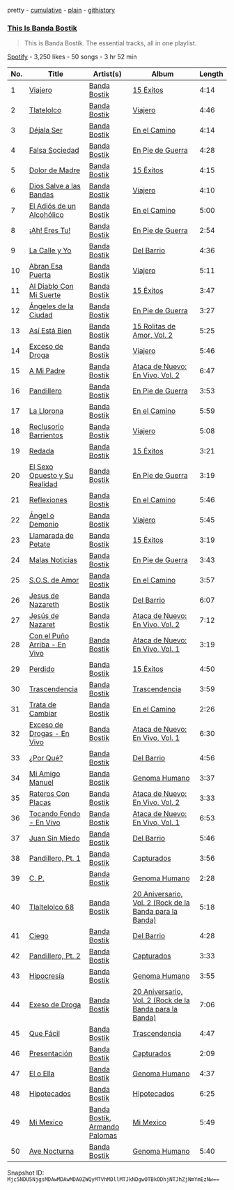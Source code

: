 pretty - [cumulative](/playlists/cumulative/37i9dQZF1DZ06evO0Q3kVr.md) - [plain](/playlists/plain/37i9dQZF1DZ06evO0Q3kVr) - [githistory](https://github.githistory.xyz/mackorone/spotify-playlist-archive/blob/main/playlists/plain/37i9dQZF1DZ06evO0Q3kVr)

### [This Is Banda Bostik](https://open.spotify.com/playlist/37i9dQZF1DZ06evO0Q3kVr)

> This is Banda Bostik\. The essential tracks, all in one playlist.

[Spotify](https://open.spotify.com/user/spotify) - 3,250 likes - 50 songs - 3 hr 52 min

| No. | Title | Artist(s) | Album | Length |
|---|---|---|---|---|
| 1 | [Viajero](https://open.spotify.com/track/4BcyzKRntkAaECtW1iZlcO) | [Banda Bostik](https://open.spotify.com/artist/1vWDEM03uVWmO7jSuBd2nO) | [15 Éxitos](https://open.spotify.com/album/75qmnaAXlMCRlgG4ydpsbV) | 4:14 |
| 2 | [Tlatelolco](https://open.spotify.com/track/7aXS9abYIGYwmb2izj37xW) | [Banda Bostik](https://open.spotify.com/artist/1vWDEM03uVWmO7jSuBd2nO) | [Viajero](https://open.spotify.com/album/3A6tXvEKANe2c8U68fh6oc) | 4:46 |
| 3 | [Déjala Ser](https://open.spotify.com/track/1IXMFfQKf0WW8cAF8DodGF) | [Banda Bostik](https://open.spotify.com/artist/1vWDEM03uVWmO7jSuBd2nO) | [En el Camino](https://open.spotify.com/album/6RfcQ4KzwbUFpJ6rhvlwF3) | 4:14 |
| 4 | [Falsa Sociedad](https://open.spotify.com/track/11XeYp5xuwtEwTs9FcGdlH) | [Banda Bostik](https://open.spotify.com/artist/1vWDEM03uVWmO7jSuBd2nO) | [En Pie de Guerra](https://open.spotify.com/album/7DuTUYC1uFO68u7Vm68vuD) | 4:28 |
| 5 | [Dolor de Madre](https://open.spotify.com/track/5My9wcnFr3dFFEO6yh8VBO) | [Banda Bostik](https://open.spotify.com/artist/1vWDEM03uVWmO7jSuBd2nO) | [15 Éxitos](https://open.spotify.com/album/75qmnaAXlMCRlgG4ydpsbV) | 4:15 |
| 6 | [Dios Salve a las Bandas](https://open.spotify.com/track/37lw5GqQU8cOZ86HS0jI9U) | [Banda Bostik](https://open.spotify.com/artist/1vWDEM03uVWmO7jSuBd2nO) | [Viajero](https://open.spotify.com/album/3A6tXvEKANe2c8U68fh6oc) | 4:10 |
| 7 | [El Adiós de un Alcohólico](https://open.spotify.com/track/7cBzB83d9uSfzaHjQ9LJzj) | [Banda Bostik](https://open.spotify.com/artist/1vWDEM03uVWmO7jSuBd2nO) | [En el Camino](https://open.spotify.com/album/6RfcQ4KzwbUFpJ6rhvlwF3) | 5:00 |
| 8 | [¡Ah! Eres Tu!](https://open.spotify.com/track/4fD4QJ0P8FNuDQNOjQn2wB) | [Banda Bostik](https://open.spotify.com/artist/1vWDEM03uVWmO7jSuBd2nO) | [En Pie de Guerra](https://open.spotify.com/album/7DuTUYC1uFO68u7Vm68vuD) | 2:54 |
| 9 | [La Calle y Yo](https://open.spotify.com/track/0qxs6l053dQXareuwE8i8f) | [Banda Bostik](https://open.spotify.com/artist/1vWDEM03uVWmO7jSuBd2nO) | [Del Barrio](https://open.spotify.com/album/21867014aseBS6APsqGgcN) | 4:36 |
| 10 | [Abran Esa Puerta](https://open.spotify.com/track/1pRirlWDnqahmM4ankMzLn) | [Banda Bostik](https://open.spotify.com/artist/1vWDEM03uVWmO7jSuBd2nO) | [Viajero](https://open.spotify.com/album/3A6tXvEKANe2c8U68fh6oc) | 5:11 |
| 11 | [Al Diablo Con Mi Suerte](https://open.spotify.com/track/0PHlq00lqPvLUQYpedHFsv) | [Banda Bostik](https://open.spotify.com/artist/1vWDEM03uVWmO7jSuBd2nO) | [15 Éxitos](https://open.spotify.com/album/75qmnaAXlMCRlgG4ydpsbV) | 3:47 |
| 12 | [Ángeles de la Ciudad](https://open.spotify.com/track/6JkK65mfQxvlgtzRRi7i9L) | [Banda Bostik](https://open.spotify.com/artist/1vWDEM03uVWmO7jSuBd2nO) | [En Pie de Guerra](https://open.spotify.com/album/7DuTUYC1uFO68u7Vm68vuD) | 3:27 |
| 13 | [Así Está Bien](https://open.spotify.com/track/34h5DWjlO3AoBIAyehencQ) | [Banda Bostik](https://open.spotify.com/artist/1vWDEM03uVWmO7jSuBd2nO) | [15 Rolitas de Amor, Vol\. 2](https://open.spotify.com/album/7HZJJvCk1dP3YSAoLioVW4) | 5:25 |
| 14 | [Exceso de Droga](https://open.spotify.com/track/4jBagOx3OaqLv72nKacJex) | [Banda Bostik](https://open.spotify.com/artist/1vWDEM03uVWmO7jSuBd2nO) | [Viajero](https://open.spotify.com/album/3A6tXvEKANe2c8U68fh6oc) | 5:46 |
| 15 | [A Mi Padre](https://open.spotify.com/track/1udEfRVDwNqLir9Do9trm9) | [Banda Bostik](https://open.spotify.com/artist/1vWDEM03uVWmO7jSuBd2nO) | [Ataca de Nuevo: En Vivo, Vol\. 2](https://open.spotify.com/album/2Yqdp2ibr3M8sqxZNGx3zu) | 6:47 |
| 16 | [Pandillero](https://open.spotify.com/track/5fY3UnVKUqlYFJiOkQwwld) | [Banda Bostik](https://open.spotify.com/artist/1vWDEM03uVWmO7jSuBd2nO) | [En Pie de Guerra](https://open.spotify.com/album/7DuTUYC1uFO68u7Vm68vuD) | 3:53 |
| 17 | [La Llorona](https://open.spotify.com/track/0R8vXXaa5UTvIwZCzbbcWg) | [Banda Bostik](https://open.spotify.com/artist/1vWDEM03uVWmO7jSuBd2nO) | [En el Camino](https://open.spotify.com/album/6RfcQ4KzwbUFpJ6rhvlwF3) | 5:59 |
| 18 | [Reclusorio Barrientos](https://open.spotify.com/track/1hZXjj7WMINIutzRkvh7wd) | [Banda Bostik](https://open.spotify.com/artist/1vWDEM03uVWmO7jSuBd2nO) | [Viajero](https://open.spotify.com/album/3A6tXvEKANe2c8U68fh6oc) | 5:08 |
| 19 | [Redada](https://open.spotify.com/track/6A5YgDerg860DaXXDvBJxU) | [Banda Bostik](https://open.spotify.com/artist/1vWDEM03uVWmO7jSuBd2nO) | [15 Éxitos](https://open.spotify.com/album/75qmnaAXlMCRlgG4ydpsbV) | 3:21 |
| 20 | [El Sexo Opuesto y Su Realidad](https://open.spotify.com/track/33DP7d6lF7OZ1e9PFJm0mb) | [Banda Bostik](https://open.spotify.com/artist/1vWDEM03uVWmO7jSuBd2nO) | [En Pie de Guerra](https://open.spotify.com/album/7DuTUYC1uFO68u7Vm68vuD) | 3:19 |
| 21 | [Reflexiones](https://open.spotify.com/track/59ggezzKDAY8RBcUDn5AcP) | [Banda Bostik](https://open.spotify.com/artist/1vWDEM03uVWmO7jSuBd2nO) | [En el Camino](https://open.spotify.com/album/6RfcQ4KzwbUFpJ6rhvlwF3) | 5:46 |
| 22 | [Ángel o Demonio](https://open.spotify.com/track/0rPZ2vSzmtDdRdcGXQ2Xt6) | [Banda Bostik](https://open.spotify.com/artist/1vWDEM03uVWmO7jSuBd2nO) | [Viajero](https://open.spotify.com/album/3A6tXvEKANe2c8U68fh6oc) | 5:45 |
| 23 | [Llamarada de Petate](https://open.spotify.com/track/4YiLBnH4LhvHZESn36OZj6) | [Banda Bostik](https://open.spotify.com/artist/1vWDEM03uVWmO7jSuBd2nO) | [15 Éxitos](https://open.spotify.com/album/75qmnaAXlMCRlgG4ydpsbV) | 3:19 |
| 24 | [Malas Noticias](https://open.spotify.com/track/69RxGJRqsvpR92VnkETnNq) | [Banda Bostik](https://open.spotify.com/artist/1vWDEM03uVWmO7jSuBd2nO) | [En Pie de Guerra](https://open.spotify.com/album/7DuTUYC1uFO68u7Vm68vuD) | 3:43 |
| 25 | [S.O.S\. de Amor](https://open.spotify.com/track/4BHg0cux6eWiKNtSckEh0q) | [Banda Bostik](https://open.spotify.com/artist/1vWDEM03uVWmO7jSuBd2nO) | [En el Camino](https://open.spotify.com/album/6RfcQ4KzwbUFpJ6rhvlwF3) | 3:57 |
| 26 | [Jesus de Nazareth](https://open.spotify.com/track/1b9zxrKhOxANckyLwNTxB7) | [Banda Bostik](https://open.spotify.com/artist/1vWDEM03uVWmO7jSuBd2nO) | [Del Barrio](https://open.spotify.com/album/21867014aseBS6APsqGgcN) | 6:07 |
| 27 | [Jesús de Nazaret](https://open.spotify.com/track/3zCuGv2PsLWmYfvenD4CXz) | [Banda Bostik](https://open.spotify.com/artist/1vWDEM03uVWmO7jSuBd2nO) | [Ataca de Nuevo: En Vivo, Vol\. 2](https://open.spotify.com/album/2Yqdp2ibr3M8sqxZNGx3zu) | 7:12 |
| 28 | [Con el Puño Arriba \- En Vivo](https://open.spotify.com/track/49oBQabycGOYzF56YQu6BC) | [Banda Bostik](https://open.spotify.com/artist/1vWDEM03uVWmO7jSuBd2nO) | [Ataca de Nuevo: En Vivo, Vol\. 1](https://open.spotify.com/album/1J414WmCyoFwbOb0Kz5sXD) | 3:19 |
| 29 | [Perdido](https://open.spotify.com/track/6GMV9bpJWQPVdecv7AWhyY) | [Banda Bostik](https://open.spotify.com/artist/1vWDEM03uVWmO7jSuBd2nO) | [15 Éxitos](https://open.spotify.com/album/75qmnaAXlMCRlgG4ydpsbV) | 4:50 |
| 30 | [Trascendencia](https://open.spotify.com/track/5D5wscvQ327rxOjhJ4wECK) | [Banda Bostik](https://open.spotify.com/artist/1vWDEM03uVWmO7jSuBd2nO) | [Trascendencia](https://open.spotify.com/album/6wI9HpmGoMc2abajO10K1k) | 3:59 |
| 31 | [Trata de Cambiar](https://open.spotify.com/track/624BuUFBbatf2Fkq7fUXud) | [Banda Bostik](https://open.spotify.com/artist/1vWDEM03uVWmO7jSuBd2nO) | [En el Camino](https://open.spotify.com/album/6RfcQ4KzwbUFpJ6rhvlwF3) | 2:26 |
| 32 | [Exceso de Drogas \- En Vivo](https://open.spotify.com/track/6E9ImakW9sqDliFdc6OS5w) | [Banda Bostik](https://open.spotify.com/artist/1vWDEM03uVWmO7jSuBd2nO) | [Ataca de Nuevo: En Vivo, Vol\. 1](https://open.spotify.com/album/1J414WmCyoFwbOb0Kz5sXD) | 6:30 |
| 33 | [¿Por Qué?](https://open.spotify.com/track/14MVUODB4PCoJlnkcAo0PG) | [Banda Bostik](https://open.spotify.com/artist/1vWDEM03uVWmO7jSuBd2nO) | [Del Barrio](https://open.spotify.com/album/21867014aseBS6APsqGgcN) | 4:56 |
| 34 | [Mi Amigo Manuel](https://open.spotify.com/track/0UMy7gWkj930S829cgLNns) | [Banda Bostik](https://open.spotify.com/artist/1vWDEM03uVWmO7jSuBd2nO) | [Genoma Humano](https://open.spotify.com/album/7vN4m21unn7Fy7splGXC62) | 3:37 |
| 35 | [Rateros Con Placas](https://open.spotify.com/track/11ctA2XRw5P9MDwYsBCWn3) | [Banda Bostik](https://open.spotify.com/artist/1vWDEM03uVWmO7jSuBd2nO) | [Ataca de Nuevo: En Vivo, Vol\. 2](https://open.spotify.com/album/2Yqdp2ibr3M8sqxZNGx3zu) | 3:33 |
| 36 | [Tocando Fondo \- En Vivo](https://open.spotify.com/track/00UFHHEQIkhUtHQ09lGUvq) | [Banda Bostik](https://open.spotify.com/artist/1vWDEM03uVWmO7jSuBd2nO) | [Ataca de Nuevo: En Vivo, Vol\. 1](https://open.spotify.com/album/1J414WmCyoFwbOb0Kz5sXD) | 6:53 |
| 37 | [Juan Sin Miedo](https://open.spotify.com/track/7sccHyJmpqyYpYAk8HVTpQ) | [Banda Bostik](https://open.spotify.com/artist/1vWDEM03uVWmO7jSuBd2nO) | [Del Barrio](https://open.spotify.com/album/21867014aseBS6APsqGgcN) | 5:46 |
| 38 | [Pandillero, Pt\. 1](https://open.spotify.com/track/1LB8vVSpazzZ9pQ0VzGuAj) | [Banda Bostik](https://open.spotify.com/artist/1vWDEM03uVWmO7jSuBd2nO) | [Capturados](https://open.spotify.com/album/3yAAIY2FjKw8IkOVTEguWu) | 3:56 |
| 39 | [C\. P.](https://open.spotify.com/track/6MAslBnj6a3vpV9YcEt90S) | [Banda Bostik](https://open.spotify.com/artist/1vWDEM03uVWmO7jSuBd2nO) | [Genoma Humano](https://open.spotify.com/album/7vN4m21unn7Fy7splGXC62) | 2:28 |
| 40 | [Tlaltelolco 68](https://open.spotify.com/track/75MJBxhJ5nLXTBllGI5dwP) | [Banda Bostik](https://open.spotify.com/artist/1vWDEM03uVWmO7jSuBd2nO) | [20 Aniversario, Vol\. 2 \(Rock de la Banda para la Banda\)](https://open.spotify.com/album/6jMTR49Z5XHpUlkvEEaIhC) | 5:18 |
| 41 | [Ciego](https://open.spotify.com/track/2PXyrWoAhaPaY4hoGjze7b) | [Banda Bostik](https://open.spotify.com/artist/1vWDEM03uVWmO7jSuBd2nO) | [Del Barrio](https://open.spotify.com/album/21867014aseBS6APsqGgcN) | 4:28 |
| 42 | [Pandillero, Pt\. 2](https://open.spotify.com/track/2jzXiiFmGO0ITTDntM0uiX) | [Banda Bostik](https://open.spotify.com/artist/1vWDEM03uVWmO7jSuBd2nO) | [Capturados](https://open.spotify.com/album/3yAAIY2FjKw8IkOVTEguWu) | 3:33 |
| 43 | [Hipocresía](https://open.spotify.com/track/1hTjikq5Pc0hfOgqHMTOVc) | [Banda Bostik](https://open.spotify.com/artist/1vWDEM03uVWmO7jSuBd2nO) | [Genoma Humano](https://open.spotify.com/album/7vN4m21unn7Fy7splGXC62) | 3:55 |
| 44 | [Exeso de Droga](https://open.spotify.com/track/1JVc0G7dDEXJskkEcOD2Oa) | [Banda Bostik](https://open.spotify.com/artist/1vWDEM03uVWmO7jSuBd2nO) | [20 Aniversario, Vol\. 2 \(Rock de la Banda para la Banda\)](https://open.spotify.com/album/6jMTR49Z5XHpUlkvEEaIhC) | 7:06 |
| 45 | [Que Fácil](https://open.spotify.com/track/6BKgSJEwlxSGadurggJAPf) | [Banda Bostik](https://open.spotify.com/artist/1vWDEM03uVWmO7jSuBd2nO) | [Trascendencia](https://open.spotify.com/album/6wI9HpmGoMc2abajO10K1k) | 4:47 |
| 46 | [Presentación](https://open.spotify.com/track/6Lx6yC1Zltmx93uT6QxFlc) | [Banda Bostik](https://open.spotify.com/artist/1vWDEM03uVWmO7jSuBd2nO) | [Capturados](https://open.spotify.com/album/3yAAIY2FjKw8IkOVTEguWu) | 2:09 |
| 47 | [El o Ella](https://open.spotify.com/track/62IHFIcNY5g8t5XA8mAmZ8) | [Banda Bostik](https://open.spotify.com/artist/1vWDEM03uVWmO7jSuBd2nO) | [Genoma Humano](https://open.spotify.com/album/7vN4m21unn7Fy7splGXC62) | 4:37 |
| 48 | [Hipotecados](https://open.spotify.com/track/7q8GWqCr3sAEp7Tgx1GURo) | [Banda Bostik](https://open.spotify.com/artist/1vWDEM03uVWmO7jSuBd2nO) | [Hipotecados](https://open.spotify.com/album/7gVOPdYbUUcCEp7YzorFFs) | 6:25 |
| 49 | [Mi Mexico](https://open.spotify.com/track/57l5KhmbdK3w1YUijm3Mfj) | [Banda Bostik](https://open.spotify.com/artist/1vWDEM03uVWmO7jSuBd2nO), [Armando Palomas](https://open.spotify.com/artist/1kv4ncfnnPUUXAlEOS55B4) | [Mi Mexico](https://open.spotify.com/album/3shjxUJn5Xz1w9QlMtu9il) | 5:49 |
| 50 | [Ave Nocturna](https://open.spotify.com/track/7ebnVkj8vrXaPD51rSw0ia) | [Banda Bostik](https://open.spotify.com/artist/1vWDEM03uVWmO7jSuBd2nO) | [Genoma Humano](https://open.spotify.com/album/7vN4m21unn7Fy7splGXC62) | 5:40 |

Snapshot ID: `Mjc5NDU5NjgsMDAwMDAwMDA0ZWQyMTVhMDllMTJkNDgwOTBkODhjNTJhZjNmYmEzNw==`
